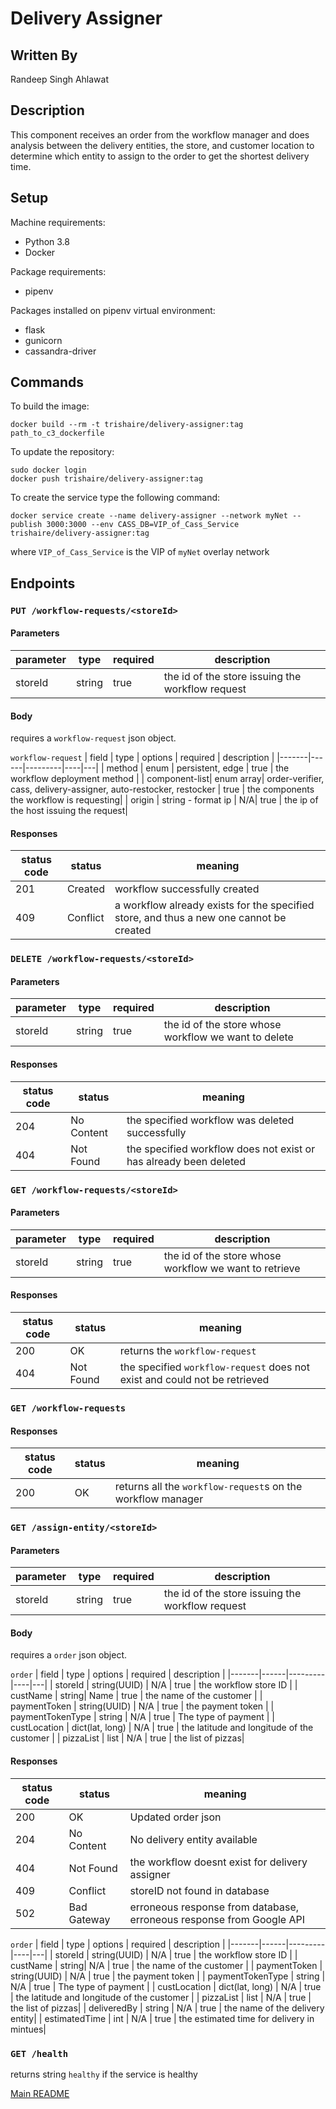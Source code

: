 # Delivery Assigner

## Written By
Randeep Singh Ahlawat

## Description
This component receives an order from the workflow manager and does analysis between the delivery entities, the store, and customer location to determine which entity to assign to the order to get the shortest delivery time.

## Setup
Machine requirements:
* Python 3.8
* Docker

Package requirements:
* pipenv

Packages installed on pipenv virtual environment:
* flask
* gunicorn
* cassandra-driver

## Commands
To build the image:

```
docker build --rm -t trishaire/delivery-assigner:tag path_to_c3_dockerfile
```
To update the repository:
```
sudo docker login
docker push trishaire/delivery-assigner:tag
```
To create the service type the following command:
```
docker service create --name delivery-assigner --network myNet --publish 3000:3000 --env CASS_DB=VIP_of_Cass_Service trishaire/delivery-assigner:tag
```
where `VIP_of_Cass_Service` is the VIP of `myNet` overlay network

## Endpoints

### `PUT /workflow-requests/<storeId>`

#### Parameters

| parameter | type | required | description |
|-------|------|----|---|
|storeId | string| true| the id of the store issuing the workflow request|

#### Body

requires a `workflow-request` json object. 

`workflow-request`
| field | type | options | required | description |
|-------|------|---------|----|---|
| method | enum | persistent, edge | true | the workflow deployment method |
| component-list| enum array| order-verifier, cass, delivery-assigner, auto-restocker, restocker | true | the components the workflow is requesting|
| origin | string - format ip | N/A| true | the ip of the host issuing the request|

#### Responses

| status code | status | meaning|
|---|---|---|
|201|Created| workflow successfully created|
|409|Conflict|a workflow already exists for the specified store, and thus a new one cannot be created|

### `DELETE /workflow-requests/<storeId>`

#### Parameters

| parameter | type | required | description |
|-------|------|----|---|
|storeId | string| true| the id of the store whose workflow we want to delete|

#### Responses

| status code | status | meaning|
|---|---|---|
|204|No Content| the specified workflow was deleted successfully |
|404|Not Found| the specified workflow does not exist or has already been deleted

### `GET /workflow-requests/<storeId>`

#### Parameters

| parameter | type | required | description |
|-------|------|----|---|
|storeId | string| true| the id of the store whose workflow we want to retrieve|

#### Responses

| status code | status | meaning|
|---|---|---|
|200| OK | returns the `workflow-request`|
|404| Not Found| the specified `workflow-request` does not exist and could not be retrieved|

### `GET /workflow-requests`

#### Responses

| status code | status | meaning|
|---|---|---|
|200| OK | returns all the `workflow-request`s on the workflow manager|


### `GET /assign-entity/<storeId>`

#### Parameters

| parameter | type | required | description |
|-------|------|----|---|
|storeId | string| true| the id of the store issuing the workflow request|

#### Body

requires a `order` json object. 

`order`
| field | type | options | required | description |
|-------|------|---------|----|---|
| storeId | string(UUID) | N/A | true | the workflow store ID |
| custName | string| Name | true | the name of the customer |
| paymentToken | string(UUID) | N/A | true | the payment token |
| paymentTokenType | string | N/A | true | The type of payment |
| custLocation | dict(lat, long) | N/A | true | the latitude and longitude of the customer |
| pizzaList | list | N/A | true | the list of pizzas|

#### Responses

| status code | status | meaning|
|---|---|---|
|200|OK| Updated order json|
|204|No Content| No delivery entity available|
|404|Not Found| the workflow doesnt exist for delivery assigner |
|409|Conflict| storeID not found in database |
|502|Bad Gateway| erroneous response from database, erroneous response from Google API|

`order`
| field | type | options | required | description |
|-------|------|---------|----|---|
| storeId | string(UUID) | N/A | true | the workflow store ID |
| custName | string| N/A | true | the name of the customer |
| paymentToken | string(UUID) | N/A | true | the payment token |
| paymentTokenType | string | N/A | true | The type of payment |
| custLocation | dict(lat, long) | N/A | true | the latitude and longitude of the customer |
| pizzaList | list | N/A | true | the list of pizzas|
| deliveredBy | string | N/A | true | the name of the delivery entity|
| estimatedTime | int | N/A | true | the estimated time for delivery in mintues|

### `GET /health`
returns string `healthy` if the service is healthy

[Main README](https://github.com/CPVazquez/CS6343)

